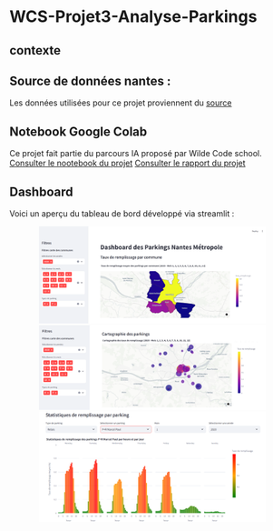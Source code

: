 # WCS-Projet3-Analyse-Parkings
## contexte 

## Source de données nantes : 
Les données utilisées pour ce projet proviennent du [source](https://data.nantesmetropole.fr/)

## Notebook Google Colab
Ce projet fait partie du parcours IA proposé par Wilde Code school.  
[Consulter le nootebook du projet](https://colab.research.google.com/drive/1_tEjbVNccAgrCCXBoZPOp488U8sX6TKq?usp=sharing)
[Consulter le rapport du projet](https://colab.research.google.com/drive/1gpRzYzrlMeoCRoz5Mh8eJ30ysy_uM2Q5?usp=sharing)
 
## Dashboard 
 Voici un aperçu du tableau de bord développé via streamlit :

  <p align="center">
  <img src="images/1-dash.png" alt="logo2" width="400"/>
  <img src="images/2-dash.png" alt="logo1" width="400"/>
  <img src="images/3-dh.png" alt="logo3" width="400"/>
</p>


